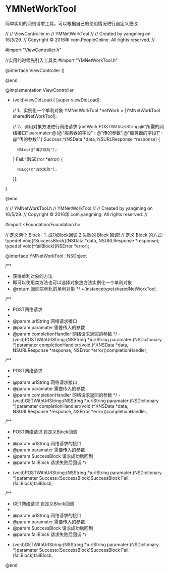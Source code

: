# YMNetWorkTool
简单实用的网络请求工具，可以根据自己的使用情况进行自定义更改

//
//  ViewController.m
//  YMNetWorkTool
//
//  Created by yangming on 16/5/29.
//  Copyright © 2016年 com.PeopleOnline. All rights reserved.
//

#import "ViewController.h"

//实用的时候先引入工具类
#import "YMNetWorkTool.h"


@interface ViewController ()

@end

@implementation ViewController

- (void)viewDidLoad {
    [super viewDidLoad];
    
    // 1、实例化一个单利对象
    YMNetWorkTool *netWork = [YMNetWorkTool sharedNetWorkTool];
    
    // 2、调用对象方法进行网络请求
    [netWork POSTWithUrlString:@"所需的网络接口" paramater:@{@"服务器的字段" : @"传的参数",@"服务器的字段1" : @"传的参数1"} Success:^(NSData *data, NSURLResponse *response) {
        
        NSLog(@"请求成功");
        
    } Fail:^(NSError *error) {
        
        NSLog(@"请求失败");
    }];
    
    
}


@end




//
//  YMNetWorkTool.h
//  YMNetWorkTool
//
//  Created by yangming on 16/5/29.
//  Copyright © 2016年 com.yangming. All rights reserved.
//

#import <Foundation/Foundation.h>


// 定义两个 Block : 1. 成功Block回调 2.失败的 Block 回调!
// 定义 Block 的方式:
typedef void(^SuccessBlock)(NSData *data, NSURLResponse *response);
typedef void(^failBlock)(NSError *error);


@interface YMNetWorkTool : NSObject


/**
 *  获得单利对象的方法
 *  即可以使用类方法也可以选择对象放方法实例化一个单利对象
 *  @return 返回实例化的单利对象
 */
+(instancetype)sharedNetWorkTool;


/**
 *  POST网络请求
 *
 *  @param urlString         网络请求接口
 *  @param paramater         需要传入的参数
 *  @param completionHandler 网络请求返回的参数
 */
-(void)POSTWithUrlString:(NSString *)urlString paramater:(NSDictionary *)paramater completionHandler:(void (^)(NSData *data, NSURLResponse *response, NSError *error))completionHandler;


/**
 *  POST网络请求
 *
 *  @param urlString         网络请求接口
 *  @param paramater         需要传入的参数
 *  @param completionHandler 网络请求返回的参数
 */
-(void)GETWithUrlString:(NSString *)urlString paramater:(NSDictionary *)paramater completionHandler:(void (^)(NSData *data, NSURLResponse *response, NSError *error))completionHandler;



/**
 *  POST网络请求  自定义Block回调
 *
 *  @param urlString    网络请求的接口
 *  @param paramater    需要传入的参数
 *  @param SuccessBlock 请求成功后回到
 *  @param failBlock    请求失败后回调
 */
- (void)POSTWithUrlString:(NSString *)urlString paramater:(NSDictionary *)paramater Success:(SuccessBlock)SuccessBlock Fail:(failBlock)failBlock;



/**
 *  GET网络请求  自定义Block回调
 *
 *  @param urlString    网络请求的接口
 *  @param paramater    需要传入的参数
 *  @param SuccessBlock 请求成功后回到
 *  @param failBlock    请求失败后回调
 */
- (void)GETWithUrlString:(NSString *)urlString paramater:(NSDictionary *)paramater Success:(SuccessBlock)SuccessBlock Fail:(failBlock)failBlock;












@end
